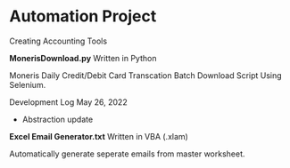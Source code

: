 # Automation Project
Creating Accounting Tools

**MonerisDownload.py**
Written in Python
<p>Moneris Daily Credit/Debit Card Transcation Batch Download Script Using Selenium.</p>

Development Log
May 26, 2022
- Abstraction update

<p></p>

**Excel Email Generator.txt**
Written in VBA (.xlam)
<p>Automatically generate seperate emails from master worksheet.</p>
